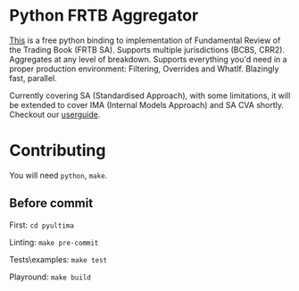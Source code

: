 # Python FRTB Aggregator

[This](https://ultimabi.uk/frtb-book/) is a free python binding to implementation of Fundamental Review of the Trading Book (FRTB SA). Supports multiple jurisdictions (BCBS, CRR2). Aggregates at any level of breakdown. Supports everything you'd need in a proper production environment: Filtering, Overrides and WhatIf. Blazingly fast, parallel.

Currently covering SA (Standardised Approach), with some limitations, it will be extended to cover IMA (Internal Models Approach) and SA CVA shortly. Checkout our [userguide](https://ultimabi.uk/frtb-book/). 

# Contributing
You will need `python`, `make`.

## Before commit

First:
`cd pyultima`

Linting:
`make pre-commit`

Tests\examples:
`make test`

Playround:
`make build`